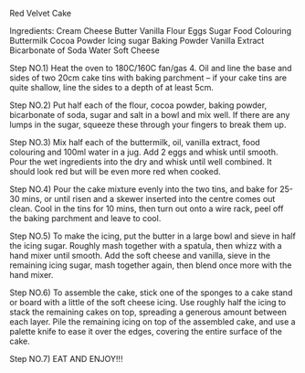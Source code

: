 Red Velvet Cake

Ingredients:
Cream Cheese
Butter
Vanilla
Flour 
Eggs
Sugar
Food Colouring
Buttermilk
Cocoa Powder
Icing sugar
Baking Powder
Vanilla Extract
Bicarbonate of Soda
Water
Soft Cheese

Step NO.1) Heat the oven to 180C/160C fan/gas 4. Oil and line the base and sides of two 20cm cake tins with baking parchment – if your cake tins are quite shallow, line the sides to a depth of at least 5cm.

Step NO.2) Put half each of the flour, cocoa powder, baking powder, bicarbonate of soda, sugar and salt in a bowl and mix well. If there are any lumps in the sugar, squeeze these through your fingers to break them up.

Step NO.3) Mix half each of the buttermilk, oil, vanilla extract, food colouring and 100ml water in a jug. Add 2 eggs and whisk until smooth. Pour the wet ingredients into the dry and whisk until well combined. It should look red but will be even more red when cooked.

Step NO.4) Pour the cake mixture evenly into the two tins, and bake for 25-30 mins, or until risen and a skewer inserted into the centre comes out clean. Cool in the tins for 10 mins, then turn out onto a wire rack, peel off the baking parchment and leave to cool.

Step NO.5) To make the icing, put the butter in a large bowl and sieve in half the icing sugar. Roughly mash together with a spatula, then whizz with a hand mixer until smooth. Add the soft cheese and vanilla, sieve in the remaining icing sugar, mash together again, then blend once more with the hand mixer.

Step NO.6) To assemble the cake, stick one of the sponges to a cake stand or board with a little of the soft cheese icing. Use roughly half the icing to stack the remaining cakes on top, spreading a generous amount between each layer. Pile the remaining icing on top of the assembled cake, and use a palette knife to ease it over the edges, covering the entire surface of the cake.
 
Step NO.7) EAT AND ENJOY!!!